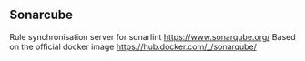 ## Sonarcube

Rule synchronisation server for sonarlint https://www.sonarqube.org/
Based on the official docker image https://hub.docker.com/_/sonarqube/